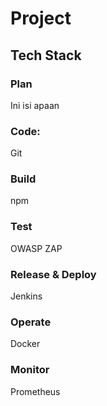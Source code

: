 # Project
## Tech Stack

### Plan
Ini isi apaan
### Code:
Git
### Build
npm
### Test
OWASP ZAP
### Release & Deploy
Jenkins
### Operate
Docker
### Monitor
Prometheus
